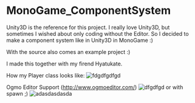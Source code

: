 # MonoGame_ComponentSystem

Unity3D is the reference for this project.
I really love Unity3D, but sometimes I wished about only coding without the Editor.
So I decided to make a component system like in Unity3D in MonoGame :)

With the source also comes an example project :)

I made this together with my firend Hyatukate.

How my Player class looks like:
![fdgdfgdfgd](https://cloud.githubusercontent.com/assets/1466920/13136246/23bcc048-d618-11e5-8bcb-35f1cb66dec4.PNG)


Ogmo Editor Support (http://www.ogmoeditor.com/)
![dfgdfgd](https://cloud.githubusercontent.com/assets/1466920/13152019/343ba538-d66d-11e5-854c-f84fa6ec963e.png)
or with spawn ;)
![adasdasdasda](https://cloud.githubusercontent.com/assets/1466920/13189155/02255c26-d756-11e5-8765-ee85d8203c7b.png)

